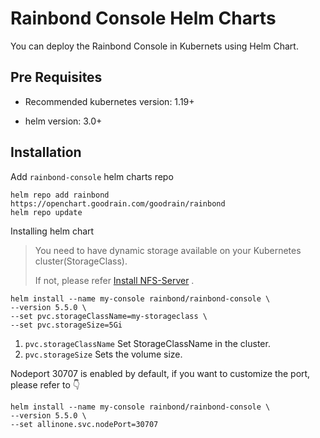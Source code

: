 # Rainbond Console Helm Charts

You can deploy the Rainbond Console in Kubernets using Helm Chart.

## Pre Requisites

* Recommended kubernetes version: 1.19+

* helm version: 3.0+

## Installation

Add `rainbond-console` helm charts repo

```
helm repo add rainbond https://openchart.goodrain.com/goodrain/rainbond
helm repo update
```

Installing helm chart

> You need to have dynamic storage available on your Kubernetes cluster(StorageClass).
>
> If not, please refer [Install NFS-Server](https://artifacthub.io/packages/helm/kvaps/nfs-server-provisioner) .

```shell
helm install --name my-console rainbond/rainbond-console \
--version 5.5.0 \
--set pvc.storageClassName=my-storageclass \
--set pvc.storageSize=5Gi
```

1. `pvc.storageClassName` Set StorageClassName in the cluster.
2. `pvc.storageSize`  Sets the volume size.

Nodeport 30707 is enabled by default, if you want to customize the port, please refer to :point_down:

```shell
helm install --name my-console rainbond/rainbond-console \
--version 5.5.0 \
--set allinone.svc.nodePort=30707
```

